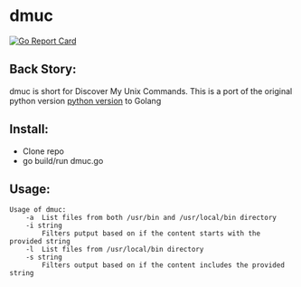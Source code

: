 dmuc
====
[![Go Report Card](https://goreportcard.com/badge/github.com/crazcalm/dmuc)](https://goreportcard.com/report/github.com/crazcalm/dmuc)

Back Story:
-----------
dmuc is short for Discover My Unix Commands. This is a port of the original python version [python version](https://github.com/crazcalm/DiscoverMyUnixCommands)  to Golang

Install:
-------
* Clone repo
* go build/run dmuc.go

Usage:
------
	Usage of dmuc:
		-a	List files from both /usr/bin and /usr/local/bin directory
		-i string
			Filters putput based on if the content starts with the provided string
		-l	List files from /usr/local/bin directory
		-s string
			Filters output based on if the content includes the provided string
